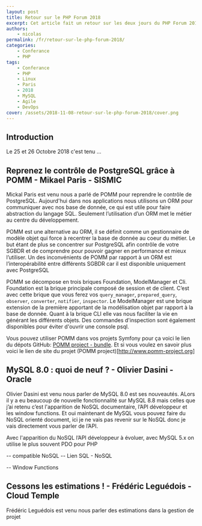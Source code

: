 ```yaml
---
layout: post
title: Retour sur le PHP Forum 2018
excerpt: Cet article fait un retour sur les deux jours du PHP Forum 2018 qui s'est tenu
authors:
    - nicolas
permalink: /fr/retour-sur-le-php-forum-2018/
categories:
    - Conferance
    - PHP
tags:
    - Conferance
    - PHP
    - Linux
    - Paris
    - 2018
    - MySQL
    - Agile
    - DevOps
cover: /assets/2018-11-08-retour-sur-le-php-forum-2018/cover.png
---
```

<!-- TODO: Changer la date de l'article -->

## Introduction
Le 25 et 26 Octobre 2018 c'est tenu ...


## Reprenez le contrôle de PostgreSQL grâce à POMM - Mikael Paris - SISMIC
Mickal Paris est venu nous a parlé de POMM pour reprendre le contrôle de PostgreSQL. Aujourd'hui dans nos applications nous utilisons un ORM pour communiquer avec nos base de donnée, ce qui est utile pour faire abstraction du langage SQL. Seulement l’utilisation d’un ORM met le métier au centre du développement.

POMM est une alternative au ORM, il se définit comme un gestionnaire de modèle objet qui force à recentrer la base de donnée au coeur du métier. Le but étant de plus se concentrer sur PostgreSQL afin contrôle de votre SGBDR et de comprendre pour pouvoir gagner en performance et mieux l’utiliser. Un des inconvénients de POMM par rapport à un ORM est l’interopérabilité entre différents SGBDR car il est disponible uniquement avec PostgreSQL

POMM se décompose en trois briques Foundation, ModelManager et Cli. Foundation est la brique principale composé de session et de client. C’est avec cette brique que vous ferez vos `query_manager`, `prepared_query`, `observer`, `converter`, `notifier`, `inspector`. Le ModelManager est une brique extension de la première apportant de la modélisation objet par rapport à la base de donnée. Quant à la brique CLI elle vas nous faciliter la vie en générant les différents objets. Des commandes d'inspection sont également disponibles pour éviter d'ouvrir une console psql.

Vous pouvez utiliser POMM dans vos projets Symfony pour ça voici le lien du dépots GitHub: [POMM project - bundle](https://github.com/pomm-project/pomm-bundle). Et si vous voulez en savoir plus voici le lien de site du projet (POMM project)[http://www.pomm-project.org]

## MySQL 8.0 : quoi de neuf ? - Olivier Dasini - Oracle
Olivier Dasini est venu nous parler de MySQL 8.0 est ses nouveautés. ALors il y a eu beaucoup de nouvelle fonctionnalité sur MySQL 8.8 mais celles que j’ai retenu c’est l'apparition de NoSQL documentaire, l’API développeur et les window functions. Et oui maintenant de MySQL vous pouvez faire du NoSQL orienté document, ici je ne vais pas revenir sur le NoSQL donc je vais directement vous parler de l’API. 

Avec l'apparition du NoSQL l’API développeur à évoluer, avec MySQL 5.x on utilise le plus souvent PDO pour PHP

-- compatible NoSQL
-- Lien SQL - NoSQL

-- Window Functions

## Cessons les estimations ! - Frédéric Leguédois - Cloud Temple
Frédéric Leguédois est venu nous parler des estimations dans la gestion de projet
